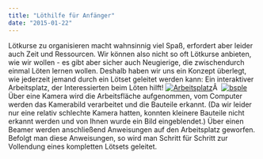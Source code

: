 ```yaml
---
title: "Löthilfe für Anfänger"
date: "2015-01-22"
---
```


Lötkurse zu organisieren macht wahnsinnig viel Spaß, erfordert aber leider auch Zeit und Ressourcen. Wir können also nicht so oft Lötkurse anbieten, wie wir wollen - es gibt aber sicher auch Neugierige, die zwischendurch einmal Löten lernen wollen. Deshalb haben wir uns ein Konzept überlegt, wie jederzeit jemand durch ein Lötset geleitet werden kann: Ein interaktiver Arbeitsplatz, der Interessierten beim Löten hilft! [![Arbeitsplatz](../images/Arbeitsplatz-300x222.jpg)](https://hackzogtum-coburg.de/wp-content/uploads/2015/01/Arbeitsplatz.jpg)Â  [![bsple](../images/bsple-268x300.png) ](https://hackzogtum-coburg.de/wp-content/uploads/2015/01/bsple.png) Über eine Kamera wird die Arbeitsfläche aufgenommen, vom Computer werden das Kamerabild verarbeitet und die Bauteile erkannt. (Da wir leider nur eine relativ schlechte Kamera hatten, konnten kleinere Bauteile nicht erkannt werden und von Ihnen wurde ein Bild eingeblendet.) Über einen Beamer werden anschließend Anweisungen auf den Arbeitsplatz geworfen. Befolgt man diese Anweisungen, so wird man Schritt für Schritt zur Vollendung eines kompletten Lötsets geleitet.
